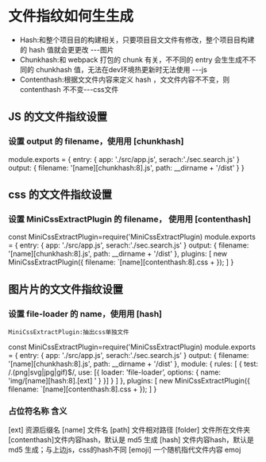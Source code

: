 # 文件指纹如何⽣生成

* Hash:和整个项⽬目的构建相关，只要项⽬目⽂文件有修改，整个项⽬目构建的 hash 值就会更更改 ---图片
* Chunkhash:和 webpack 打包的 chunk 有关，不不同的 entry 会⽣生成不不同的 chunkhash 值，无法在dev环境热更新时无法使用  ---js
* Contenthash:根据⽂文件内容来定义 hash ，⽂文件内容不不变，则 contenthash 不不变---css文件


## JS 的⽂文件指纹设置

### 设置 output 的 filename，使⽤用 [chunkhash]

module.exports = { 
    entry: {
        app: './src/app.js',
        serach:'./sec.search.js'
    }
    output: {
        filename: '[name][chunkhash:8].js',
        path: __dirname + '/dist'
    }
}



## css 的⽂文件指纹设置

### 设置 MiniCssExtractPlugin 的 filename， 使⽤用 [contenthash]

const MiniCssExtractPlugin=require('MiniCssExtractPlugin)
module.exports = { 
    entry: {
        app: './src/app.js',
        serach:'./sec.search.js'
    }
    output: {
        filename: '[name][chunkhash:8].js',
        path: __dirname + '/dist'
    },
    plugins: [
    new MiniCssExtractPlugin({
    filename: `[name][contenthash:8].css + });
    ]
}



## 图⽚片的⽂文件指纹设置

### 设置 file-loader 的 name，使⽤用 [hash]
    MiniCssExtractPlugin:抽出css单独文件
const MiniCssExtractPlugin=require('MiniCssExtractPlugin)
module.exports = { 
    entry: {
        app: './src/app.js',
        serach:'./sec.search.js'
    }
    output: {
        filename: '[name][chunkhash:8].js',
        path: __dirname + '/dist'
    },
    module: { 
        rules: [
            {
                test: /\.(png|svg|jpg|gif)$/, 
                use: [{
                    loader: 'file-loader’, 
                    options: {
                    name: 'img/[name][hash:8].[ext] '
                    }
                }] 
            }
        ]
    },
    plugins: [
    new MiniCssExtractPlugin({
    filename: `[name][contenthash:8].css + });
    ]
}

### 占位符名称   含义

[ext]       资源后缀名
[name]      文件名
[path]      文件相对路径
[folder]    文件所在文件夹
[contenthash]文件内容hash，默认是 md5 生成
[hash]      文件内容hash，默认是 md5 生成；与上边js，css的hash不同
[emoji]     一个随机指代文件内容 emoj



